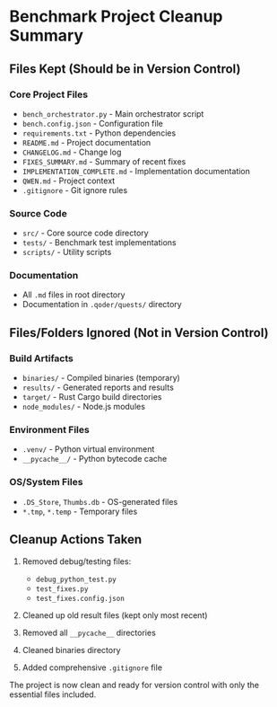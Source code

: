 # Benchmark Project Cleanup Summary

## Files Kept (Should be in Version Control)

### Core Project Files
- `bench_orchestrator.py` - Main orchestrator script
- `bench.config.json` - Configuration file
- `requirements.txt` - Python dependencies
- `README.md` - Project documentation
- `CHANGELOG.md` - Change log
- `FIXES_SUMMARY.md` - Summary of recent fixes
- `IMPLEMENTATION_COMPLETE.md` - Implementation documentation
- `QWEN.md` - Project context
- `.gitignore` - Git ignore rules

### Source Code
- `src/` - Core source code directory
- `tests/` - Benchmark test implementations
- `scripts/` - Utility scripts

### Documentation
- All `.md` files in root directory
- Documentation in `.qoder/quests/` directory

## Files/Folders Ignored (Not in Version Control)

### Build Artifacts
- `binaries/` - Compiled binaries (temporary)
- `results/` - Generated reports and results
- `target/` - Rust Cargo build directories
- `node_modules/` - Node.js modules

### Environment Files
- `.venv/` - Python virtual environment
- `__pycache__/` - Python bytecode cache

### OS/System Files
- `.DS_Store`, `Thumbs.db` - OS-generated files
- `*.tmp`, `*.temp` - Temporary files

## Cleanup Actions Taken

1. Removed debug/testing files:
   - `debug_python_test.py`
   - `test_fixes.py`
   - `test_fixes.config.json`

2. Cleaned up old result files (kept only most recent)
3. Removed all `__pycache__` directories
4. Cleaned binaries directory
5. Added comprehensive `.gitignore` file

The project is now clean and ready for version control with only the essential files included.
